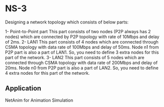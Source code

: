 # NS-3

Designing a network topology which consists of below parts:

1- Point-to-Point part
This part consists of two nodes (P2P always has 2 nodes) which are connected by P2P topology with rate of 
10Mbps and delay of 2ms.
2- LAN1
This part consists of 4 nodes which are connected through CSMA topology with data rate of 100Mbps and 
delay of 50ms. Node n1 from P2P part is also a part of LAN1. So, you need to define 3 extra nodes for this 
part of the network.
3- LAN2
This part consists of 5 nodes which are connected through CSMA topology with data rate of 200Mbps and 
delay of 20ms. Node n0 from P2P part is also a part of LAN2. So, you need to define 4 extra nodes for this 
part of the network.

## Application
NetAnim for Animation Simulation
